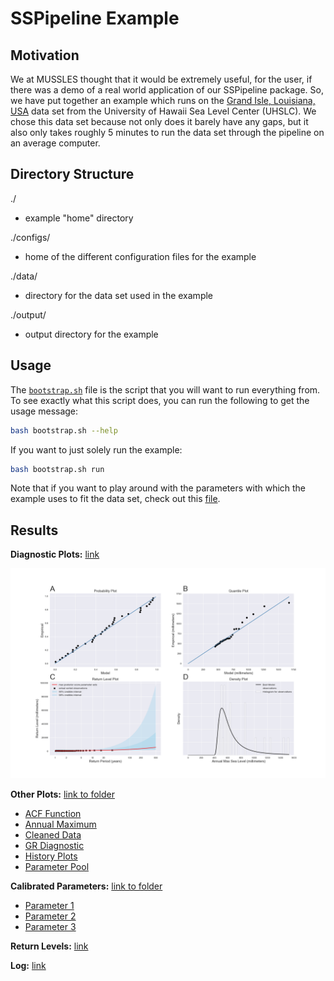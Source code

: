 # SSPipeline Example

## Motivation

We at MUSSLES thought that it would be extremely useful, for the user, if there was a demo of a real world application of our SSPipeline package. So, we have put together an example which runs on the [Grand Isle, Louisiana, USA](https://uhslc.soest.hawaii.edu/rqds/atlantic/doc/qa765a.dmt) data set from the University of Hawaii Sea Level Center (UHSLC). We chose this data set because not only does it barely have any gaps, but it also only takes roughly 5 minutes to run the data set through the pipeline on an average computer.

## Directory Structure

./

- example "home" directory

./configs/

- home of the different configuration files for the example

./data/

- directory for the data set used in the example

./output/

- output directory for the example

## Usage

The [`bootstrap.sh`](bootstrap.sh) file is the script that you will want to run everything from. To see exactly what this script does, you can run the following to get the usage message:

```sh
bash bootstrap.sh --help
```

If you want to just solely run the example:

```sh
bash bootstrap.sh run
```

Note that if you want to play around with the parameters with which the example uses to fit the data set, check out this [file](configs/config.json).

## Results

**Diagnostic Plots:** [link](output/plots/diagnostic_plots.png)

![Diagnostic Plot](output/plots/diagnostic_plots.png)

**Other Plots:** [link to folder](output/plots)

- [ACF Function](output/plots/acf_function.png)
- [Annual Maximum](output/plots/annual_maximum.png)
- [Cleaned Data](output/plots/cleaned_data.png)
- [GR Diagnostic](output/plots/gr_diagnostic.png)
- [History Plots](output/plots/history_plots.png)
- [Parameter Pool](output/plots/params_pool.png)

**Calibrated Parameters:** [link to folder](output/parameters)

- [Parameter 1](output/parameters/parameter-1.txt)
- [Parameter 2](output/parameters/parameter-2.txt)
- [Parameter 3](output/parameters/parameter-3.txt)

**Return Levels:** [link](output/return_levels.csv)

**Log:** [link](output/sspipeline.log)

